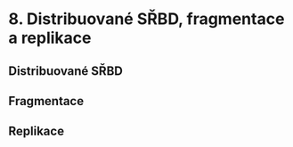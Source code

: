 # 8. Distribuované SŘBD, fragmentace a replikace

## Distribuované SŘBD

## Fragmentace

## Replikace

